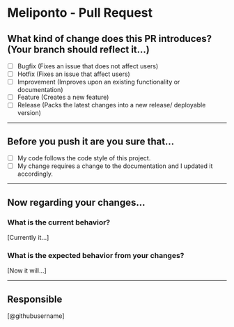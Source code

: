 # Meliponto - Pull Request

## What kind of change does this PR introduces? (Your branch should reflect it...)
- [ ] Bugfix (Fixes an issue that does not affect users)
- [ ] Hotfix (Fixes an issue that affect users)
- [ ] Improvement (Improves upon an existing functionality or documentation)
- [ ] Feature (Creates a new feature)
- [ ] Release (Packs the latest changes into a new release/ deployable version)

---
## Before you push it are you sure that...
- [ ] My code follows the code style of this project.
- [ ] My change requires a change to the documentation and I updated it accordingly.

---
## Now regarding your changes...
### What is the current behavior?
[Currently it...]

### What is the expected behavior from your changes?
[Now it will...]

---
## Responsible
[@githubusername]
